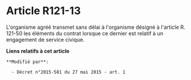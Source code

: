 # Article R121-13

L'organisme agréé transmet sans délai à l'organisme désigné à l'article R. 121-50 les éléments du contrat lorsque ce dernier
est relatif à un engagement de service civique.

**Liens relatifs à cet article**

	**Modifié par**:

	  - Décret n°2015-581 du 27 mai 2015 - art. 1
